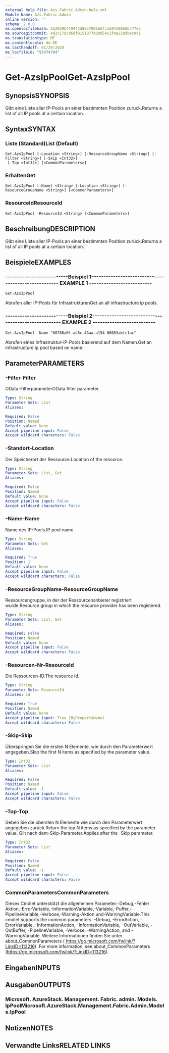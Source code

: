 ```yaml
---
external help file: Azs.Fabric.Admin-help.xml
Module Name: Azs.Fabric.Admin
online version: ''
schema: 2.0.0
ms.openlocfilehash: 2528d9b4f9443d8857006b6fc1e94100b0b477ec
ms.sourcegitcommit: 4d2c178cd6df9151877b08d54c1f4a228dbec9d1
ms.translationtype: MT
ms.contentlocale: de-DE
ms.lasthandoff: 01/29/2020
ms.locfileid: "93474794"
---
```

# <span data-ttu-id="85094-101">Get-AzsIpPool</span><span class="sxs-lookup"><span data-stu-id="85094-101">Get-AzsIpPool</span></span>

## <span data-ttu-id="85094-102">Synopsis</span><span class="sxs-lookup"><span data-stu-id="85094-102">SYNOPSIS</span></span>
<span data-ttu-id="85094-103">Gibt eine Liste aller IP-Pools an einer bestimmten Position zurück.</span><span class="sxs-lookup"><span data-stu-id="85094-103">Returns a list of all IP pools at a certain location.</span></span>

## <span data-ttu-id="85094-104">Syntax</span><span class="sxs-lookup"><span data-stu-id="85094-104">SYNTAX</span></span>

### <span data-ttu-id="85094-105">Liste (Standard)</span><span class="sxs-lookup"><span data-stu-id="85094-105">List (Default)</span></span>
```
Get-AzsIpPool [-Location <String>] [-ResourceGroupName <String>] [-Filter <String>] [-Skip <Int32>]
 [-Top <Int32>] [<CommonParameters>]
```

### <span data-ttu-id="85094-106">Erhalten</span><span class="sxs-lookup"><span data-stu-id="85094-106">Get</span></span>
```
Get-AzsIpPool [-Name] <String> [-Location <String>] [-ResourceGroupName <String>] [<CommonParameters>]
```

### <span data-ttu-id="85094-107">ResourceId</span><span class="sxs-lookup"><span data-stu-id="85094-107">ResourceId</span></span>
```
Get-AzsIpPool -ResourceId <String> [<CommonParameters>]
```

## <span data-ttu-id="85094-108">Beschreibung</span><span class="sxs-lookup"><span data-stu-id="85094-108">DESCRIPTION</span></span>
<span data-ttu-id="85094-109">Gibt eine Liste aller IP-Pools an einer bestimmten Position zurück.</span><span class="sxs-lookup"><span data-stu-id="85094-109">Returns a list of all IP pools at a certain location.</span></span>

## <span data-ttu-id="85094-110">Beispiele</span><span class="sxs-lookup"><span data-stu-id="85094-110">EXAMPLES</span></span>

### <span data-ttu-id="85094-111">--------------------------Beispiel 1--------------------------</span><span class="sxs-lookup"><span data-stu-id="85094-111">-------------------------- EXAMPLE 1 --------------------------</span></span>
```
Get-AzsIpPool
```

<span data-ttu-id="85094-112">Abrufen aller IP-Pools für Infrastrukturen</span><span class="sxs-lookup"><span data-stu-id="85094-112">Get an all infrastructure ip pools.</span></span>

### <span data-ttu-id="85094-113">--------------------------Beispiel 2--------------------------</span><span class="sxs-lookup"><span data-stu-id="85094-113">-------------------------- EXAMPLE 2 --------------------------</span></span>
```
Get-AzsIpPool -Name "08786a0f-ad8c-43aa-a154-06083abfc1ac"
```

<span data-ttu-id="85094-114">Abrufen eines Infrastruktur-IP-Pools basierend auf dem Namen.</span><span class="sxs-lookup"><span data-stu-id="85094-114">Get an infrastructure ip pool based on name.</span></span>

## <span data-ttu-id="85094-115">Parameter</span><span class="sxs-lookup"><span data-stu-id="85094-115">PARAMETERS</span></span>

### <span data-ttu-id="85094-116">-Filter</span><span class="sxs-lookup"><span data-stu-id="85094-116">-Filter</span></span>
<span data-ttu-id="85094-117">OData-Filterparameter</span><span class="sxs-lookup"><span data-stu-id="85094-117">OData filter parameter.</span></span>

```yaml
Type: String
Parameter Sets: List
Aliases: 

Required: False
Position: Named
Default value: None
Accept pipeline input: False
Accept wildcard characters: False
```

### <span data-ttu-id="85094-118">-Standort</span><span class="sxs-lookup"><span data-stu-id="85094-118">-Location</span></span>
<span data-ttu-id="85094-119">Der Speicherort der Ressource.</span><span class="sxs-lookup"><span data-stu-id="85094-119">Location of the resource.</span></span>

```yaml
Type: String
Parameter Sets: List, Get
Aliases: 

Required: False
Position: Named
Default value: None
Accept pipeline input: False
Accept wildcard characters: False
```

### <span data-ttu-id="85094-120">-Name</span><span class="sxs-lookup"><span data-stu-id="85094-120">-Name</span></span>
<span data-ttu-id="85094-121">Name des IP-Pools.</span><span class="sxs-lookup"><span data-stu-id="85094-121">IP pool name.</span></span>

```yaml
Type: String
Parameter Sets: Get
Aliases: 

Required: True
Position: 1
Default value: None
Accept pipeline input: False
Accept wildcard characters: False
```

### <span data-ttu-id="85094-122">-ResourceGroupName</span><span class="sxs-lookup"><span data-stu-id="85094-122">-ResourceGroupName</span></span>
<span data-ttu-id="85094-123">Ressourcengruppe, in der der Ressourcenanbieter registriert wurde.</span><span class="sxs-lookup"><span data-stu-id="85094-123">Resource group in which the resource provider has been registered.</span></span>

```yaml
Type: String
Parameter Sets: List, Get
Aliases: 

Required: False
Position: Named
Default value: None
Accept pipeline input: False
Accept wildcard characters: False
```

### <span data-ttu-id="85094-124">-Resourcen-Nr</span><span class="sxs-lookup"><span data-stu-id="85094-124">-ResourceId</span></span>
<span data-ttu-id="85094-125">Die Ressourcen-ID.</span><span class="sxs-lookup"><span data-stu-id="85094-125">The resource id.</span></span>

```yaml
Type: String
Parameter Sets: ResourceId
Aliases: id

Required: True
Position: Named
Default value: None
Accept pipeline input: True (ByPropertyName)
Accept wildcard characters: False
```

### <span data-ttu-id="85094-126">-Skip</span><span class="sxs-lookup"><span data-stu-id="85094-126">-Skip</span></span>
<span data-ttu-id="85094-127">Überspringen Sie die ersten N Elemente, wie durch den Parameterwert angegeben.</span><span class="sxs-lookup"><span data-stu-id="85094-127">Skip the first N items as specified by the parameter value.</span></span>

```yaml
Type: Int32
Parameter Sets: List
Aliases: 

Required: False
Position: Named
Default value: -1
Accept pipeline input: False
Accept wildcard characters: False
```

### <span data-ttu-id="85094-128">-Top</span><span class="sxs-lookup"><span data-stu-id="85094-128">-Top</span></span>
<span data-ttu-id="85094-129">Geben Sie die obersten N Elemente wie durch den Parameterwert angegeben zurück.</span><span class="sxs-lookup"><span data-stu-id="85094-129">Return the top N items as specified by the parameter value.</span></span>
<span data-ttu-id="85094-130">Gilt nach dem-Skip-Parameter.</span><span class="sxs-lookup"><span data-stu-id="85094-130">Applies after the -Skip parameter.</span></span>

```yaml
Type: Int32
Parameter Sets: List
Aliases: 

Required: False
Position: Named
Default value: -1
Accept pipeline input: False
Accept wildcard characters: False
```

### <span data-ttu-id="85094-131">CommonParameters</span><span class="sxs-lookup"><span data-stu-id="85094-131">CommonParameters</span></span>
<span data-ttu-id="85094-132">Dieses Cmdlet unterstützt die allgemeinen Parameter:-Debug,-Fehler Aktion,-ErrorVariable,-InformationVariable,-Variable,-Puffer,-PipelineVariable,-Verbose,-Warning-Aktion und-WarningVariable.</span><span class="sxs-lookup"><span data-stu-id="85094-132">This cmdlet supports the common parameters: -Debug, -ErrorAction, -ErrorVariable, -InformationAction, -InformationVariable, -OutVariable, -OutBuffer, -PipelineVariable, -Verbose, -WarningAction, and -WarningVariable.</span></span> <span data-ttu-id="85094-133">Weitere Informationen finden Sie unter about_CommonParameters ( https://go.microsoft.com/fwlink/?LinkID=113216) .</span><span class="sxs-lookup"><span data-stu-id="85094-133">For more information, see about_CommonParameters (https://go.microsoft.com/fwlink/?LinkID=113216).</span></span>

## <span data-ttu-id="85094-134">Eingaben</span><span class="sxs-lookup"><span data-stu-id="85094-134">INPUTS</span></span>

## <span data-ttu-id="85094-135">Ausgaben</span><span class="sxs-lookup"><span data-stu-id="85094-135">OUTPUTS</span></span>

### <span data-ttu-id="85094-136">Microsoft. AzureStack. Management. Fabric. admin. Models. IpPool</span><span class="sxs-lookup"><span data-stu-id="85094-136">Microsoft.AzureStack.Management.Fabric.Admin.Models.IpPool</span></span>

## <span data-ttu-id="85094-137">Notizen</span><span class="sxs-lookup"><span data-stu-id="85094-137">NOTES</span></span>

## <span data-ttu-id="85094-138">Verwandte Links</span><span class="sxs-lookup"><span data-stu-id="85094-138">RELATED LINKS</span></span>

